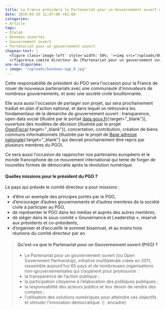 ```yaml
---
title: La France présidera le Partenariat pour un Gouvernement ouvert en 2016
date: 2019-03-29 11:07:00 +01:00
categories:
- Article
tags:
- Etalab
- Données ouvertes
- Gouvernement ouvert
- Partenariat pour un gouvernement ouvert
chapeau-text: |
  <figure class='image-left' style='width: 50%; '><img src="/uploads/OGP.PNG"/>
  </figure>Le comité directeur du [Partenariat pour un gouvernement ouvert](http://www.modernisation.gouv.fr/laction-publique-se-transforme/en-ouvrant-les-donnees-publiques/france-rejoint-open-governement-partnership-ogp){:target="_blank"} (PGO, en anglais Open Government Partnership - OGP), réuni à Mexico le 24 avril, a retenu la candidature de la France à la présidence de l'organisation. Celle-ci prendra ses fonctions pour un an, à partir de l'automne 2016, et commencera par assurer la vice-présidence d'octobre 2015 à octobre 2016, sous la présidence de l'Afrique du Sud. Cette décision intervient un an jour pour jour après la [Conférence de Paris](http://modernisation.gouv.fr/laction-publique-se-transforme/en-ouvrant-les-donnees-publiques/video-5-minutes-conference-de-paris-open-data-gouvernement-ouvert){:target="_blank"} sur l'open data et le gouvernement ouvert, où la France annonçait son adhésion au PGO. La France avait ensuite rejoint le [comité directeur](http://www.modernisation.gouv.fr/laction-publique-se-transforme/en-ouvrant-les-donnees-publiques/gouvernement-ouvert-la-france-entre-au-comite-directeur-de-lopen-government-partnership-ogp){:target="_blank"} de l'organisation.
une-ou-diaporama:
- image: "/uploads/bandeau-ogp_0.jpg"
---
```


Cette responsabilité de président du PGO sera l'occasion pour la France de nouer de nouveaux partenariats avec une communauté d'innovateurs de nombreux gouvernements, et avec une société civile bouillonnante.

Elle aura aussi l'occasion de partager son projet, qui sera prochainement traduit en plan d'action national, et dans lequel on retrouvera les fondamentaux de la démarche de gouvernement ouvert : transparence, open data social (illustré par le portail [data.gouv.fr](https://www.data.gouv.fr/fr/){:target="_blank"}), ouverture des modèles de décision (illustrée par le projet [OpenFisca](http://www.openfisca.fr/){:target="_blank"}), concertation, contribution, création de biens communs informationnels (illustrée par le projet de [Base adresse nationale](https://www.modernisation.gouv.fr/outils-et-methodes-pour-transformer/la-france-lance-la-premiere-base-adresse-nationale-collaborative){:target="_blank"} qui devrait prochainement être repris par plusieurs membres du PGO).

Ce sera aussi l'occasion de rapprocher nos partenaires européens et le monde francophone de ce mouvement international qui tente de forger de nouvelles formes de démocratie après la révolution numérique.

#### Quelles missions pour le président du PGO ?

Le pays qui préside le comité directeur a pour missions :
* d’être un exemple des principes portés par le PGO,
* d’encourager d’autres gouvernements et d’autres membres de la société civile à participer au PGO,
* de représenter le PGO dans les médias et auprès des autres membres,
* de siéger dans le sous-comité « Gouvernance et Leadership », réservé aux présidents et co-présidents,
* d’organiser et d’accueillir le sommet bisannuel, et au moins trois réunions du comité directeur par an.

> #### Qu'est-ce que le Partenariat pour un Gouvernement ouvert (PGO) ?
> 
> * Le Partenariat pour un gouvernement ouvert (ou Open Government Partnership), initiative multilatérale créée en 2011, rassemble aujourd'hui 65 pays et de nombreuses organisations non-gouvernementales qui coopèrent pour promouvoir :
> * la transparence de l’action publique ;
> * la participation citoyenne à l’élaboration des politiques publiques ;
> * la responsabilité des acteurs publics et leur devoir de rendre des comptes ;
> * l'utilisation des solutions numériques pour atteindre ces objectifs et stimuler l’innovation démocratique.
{: .encadre}

